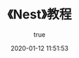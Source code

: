 ---
pageComponent: 
  name: Catalogue
  data: 
    key: NestBlogApi
    imgUrl: https://picgoi-mg.oss-cn-beijing.aliyuncs.com/img/20201223134349.png
    description: 本章内容为博主为学习笔记，教程版权归原作者所有。来源：<a href='https://www.bilibili.com/video/BV1U441117xK?p=2' target='_blank'>《全栈之巅》Nest教程</a>
title: 《Nest》教程
date: 2020-01-12 11:51:53
permalink: /node/nestBlogApi
article: false
comment: false
editLink: false
author: 
  name: Alarikshaw
  link: https://github.com/Alarikshaw
---